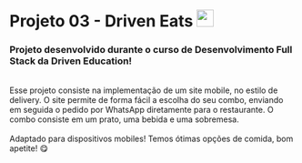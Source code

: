 # Projeto 03 - Driven Eats <img src="https://notion-emojis.s3-us-west-2.amazonaws.com/prod/svg-twitter/1f354.svg" width = "30px"/>
<h3> Projeto desenvolvido durante o curso de Desenvolvimento Full Stack da Driven Education! </h3>
<br>
Esse projeto consiste na implementação de um site mobile, no estilo de delivery. O site permite de forma fácil a escolha do seu combo, enviando em seguida o pedido por WhatsApp diretamente para o restaurante. O combo consiste em um prato, uma bebida e uma sobremesa.
<br>
<br>
Adaptado para dispositivos mobiles! Temos ótimas opções de comida, bom apetite! 😋
